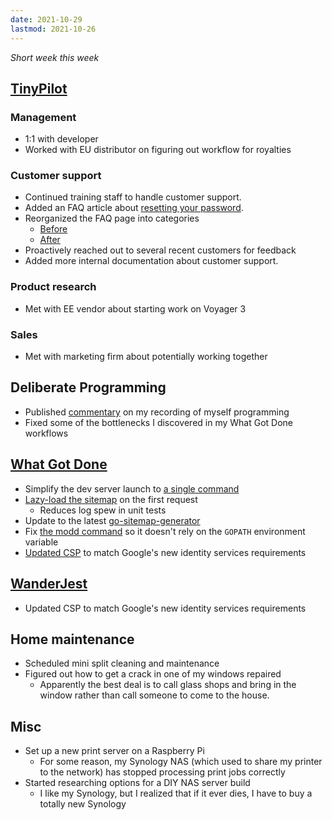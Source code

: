 ```yaml
---
date: 2021-10-29
lastmod: 2021-10-26
---
```


_Short week this week_

## [TinyPilot](https://tinypilotkvm.com)

### Management

- 1:1 with developer
- Worked with EU distributor on figuring out workflow for royalties

### Customer support

- Continued training staff to handle customer support.
- Added an FAQ article about [resetting your password](https://tinypilotkvm.com/faq/reset-password).
- Reorganized the FAQ page into categories
  - [Before](/2021-09-24/BpLn.webp)
  - [After](BpLn.webp)
- Proactively reached out to several recent customers for feedback
- Added more internal documentation about customer support.

### Product research

- Met with EE vendor about starting work on Voyager 3

### Sales

- Met with marketing firm about potentially working together

## Deliberate Programming

- Published [commentary](https://youtu.be/RKpaccCmxwQ) on my recording of myself programming
- Fixed some of the bottlenecks I discovered in my What Got Done workflows

## [What Got Done](https://whatgotdone.com)

- Simplify the dev server launch to [a single command](https://github.com/mtlynch/whatgotdone/pull/635)
- [Lazy-load the sitemap](https://github.com/mtlynch/whatgotdone/pull/632) on the first request
  - Reduces log spew in unit tests
- Update to the latest [go-sitemap-generator](https://github.com/mtlynch/whatgotdone/pull/633)
- Fix [the modd command](https://github.com/mtlynch/whatgotdone/pull/634) so it doesn't rely on the `GOPATH` environment variable
- [Updated CSP](https://github.com/mtlynch/whatgotdone/pull/636) to match Google's new identity services requirements

## [WanderJest](https://wanderjest.com)

- Updated CSP to match Google's new identity services requirements

## Home maintenance

- Scheduled mini split cleaning and maintenance
- Figured out how to get a crack in one of my windows repaired
  - Apparently the best deal is to call glass shops and bring in the window rather than call someone to come to the house.

## Misc

- Set up a new print server on a Raspberry Pi
  - For some reason, my Synology NAS (which used to share my printer to the network) has stopped processing print jobs correctly
- Started researching options for a DIY NAS server build
  - I like my Synology, but I realized that if it ever dies, I have to buy a totally new Synology
